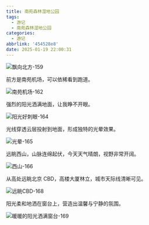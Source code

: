 ```yaml
---
title: 南苑森林湿地公园
tags:
  - 游记
  - 南苑森林湿地公园
categories:
  - 游记
abbrlink: '454528e8'
date: 2025-01-19 22:00:31
---
```


![飘向北方-159](https://s21.ax1x.com/2025/03/13/pEUH1YD.jpg)

<!-- more -->

前方是南苑机场，可以依稀看到跑道。

![南苑机场-162](https://s21.ax1x.com/2025/03/13/pEUH3fe.jpg)

强烈的阳光洒满地面，让我睁不开眼。

![阳光好刺眼-164](https://s21.ax1x.com/2025/03/13/pEUHKw6.jpg)

光线穿透云层投射到地面，形成独特的光晕效果。

![光晕-165](https://s21.ax1x.com/2025/03/13/pEUHuex.jpg)

远眺西山，山脉连绵起伏，今天天气晴朗，视野非常开阔。

![西山-166](https://s21.ax1x.com/2025/03/13/pEUHmO1.jpg)

从高处远眺北京 CBD，高楼大厦林立，城市天际线清晰可见。

![远眺CBD-168](https://s21.ax1x.com/2025/03/12/pEUYcqO.jpg)

阳光柔和地洒在窗台上，营造出温馨与宁静的氛围。

![暖暖的阳光洒满窗台-169](https://s21.ax1x.com/2025/03/12/pEUYRde.jpg)
